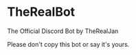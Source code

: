 # TheRealBot
 The Official Discord Bot by TheRealJan
 
 Please don't copy this bot or say it's yours.
